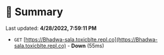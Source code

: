 # 📖 Summary
Last updated: **4/28/2022, 7:59:11 PM**

- `GET` [https://Bhadwa-sala.toxicblte.repl.co](https://Bhadwa-sala.toxicblte.repl.co) - **Down** (55ms)
